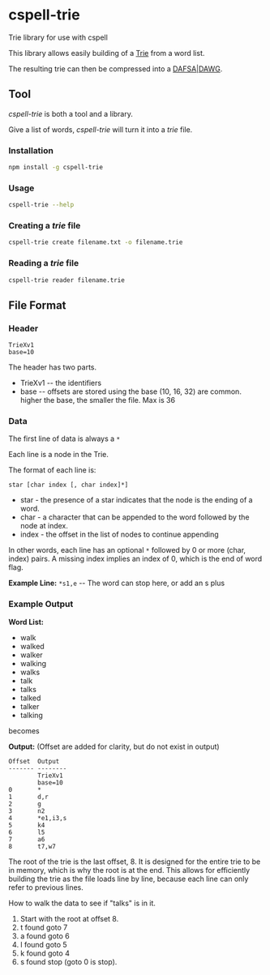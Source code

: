 # cspell-trie
Trie library for use with cspell

This library allows easily building of a [Trie](https://en.wikipedia.org/wiki/Trie)
from a word list.

The resulting trie can then be compressed into a
[DAFSA|DAWG](https://en.wikipedia.org/wiki/Deterministic_acyclic_finite_state_automaton).


## Tool

*cspell-trie* is both a tool and a library.

Give a list of words, *cspell-trie* will turn it into a *trie* file.

### Installation

```sh
npm install -g cspell-trie
```

### Usage

```sh
cspell-trie --help
```

### Creating a *trie* file

```sh
cspell-trie create filename.txt -o filename.trie
```

### Reading a *trie* file

```sh
cspell-trie reader filename.trie
```


## File Format

### Header

```
TrieXv1
base=10
```

The header has two parts.
* TrieXv1 -- the identifiers
* base -- offsets are stored using the base (10, 16, 32) are common.
  higher the base, the smaller the file.  Max is 36

### Data
The first line of data is always a `*`

Each line is a node in the Trie.

The format of each line is:

`star [char index [, char index]*]`

* star - the presence of a star indicates that the node is the ending of a word.
* char - a character that can be appended to the word followed by the node at index.
* index - the offset in the list of nodes to continue appending

In other words, each line has an optional `*` followed by 0 or more (char, index) pairs.
A missing index implies an index of 0, which is the end of word flag.

**Example Line:** `*s1,e` -- The word can stop here, or add an s plus

### Example Output

**Word List:**
- walk
- walked
- walker
- walking
- walks
- talk
- talks
- talked
- talker
- talking

becomes

**Output:** (Offset are added for clarity, but do not exist in output)
```text
Offset  Output
------- --------
        TrieXv1
        base=10
0       *
1       d,r
2       g
3       n2
4       *e1,i3,s
5       k4
6       l5
7       a6
8       t7,w7
```

The root of the trie is the last offset, 8.
It is designed for the entire trie to be in memory, which is why the root is at the end.
This allows for efficiently building the trie as the file loads line by line, because
each line can only refer to previous lines.

How to walk the data to see if "talks" is in it.

1. Start with the root at offset 8.
2. t found goto 7
3. a found goto 6
4. l found goto 5
5. k found goto 4
6. s found stop (goto 0 is stop).

